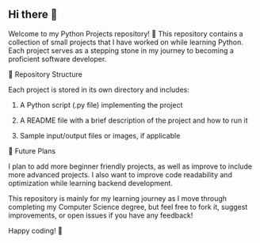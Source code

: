 ## Hi there 👋

Welcome to my Python Projects repository! 🚀 This repository contains a collection of small projects that I have worked on while learning Python. Each project serves as a stepping stone in my journey to becoming a proficient software developer.

📂 Repository Structure

Each project is stored in its own directory and includes:

1. A Python script (.py file) implementing the project

2. A README file with a brief description of the project and how to run it

3. Sample input/output files or images, if applicable

📌 Future Plans

I plan to add more beginner friendly projects, as well as improve to include more advanced projects. I also want to improve code readability and optimization while learning backend development. 

This repository is mainly for my learning journey as I move through completing my Computer Science degree, but feel free to fork it, suggest improvements, or open issues if you have any feedback!

Happy coding! 🎉


